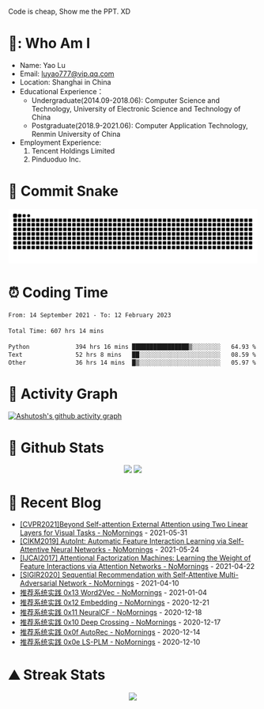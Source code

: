 Code is cheap, Show me the PPT. XD

# 🍎: Who Am I
- Name: Yao Lu
- Email: luyao777@vip.qq.com
- Location: Shanghai in China
- Educational Experience：
  - Undergraduate(2014.09-2018.06): Computer Science and Technology, University of Electronic Science and Technology of China
  - Postgraduate(2018.9-2021.06): Computer Application Technology, Renmin University of China
- Employment Experience:
  1. Tencent Holdings Limited
  2. Pinduoduo Inc.


# 🐍 Commit Snake
<picture>
  <source media="(prefers-color-scheme: dark)" srcset="https://raw.githubusercontent.com/luyao777/luyao777/output/github-contribution-grid-snake-dark.svg">
  <source media="(prefers-color-scheme: light)" srcset="https://raw.githubusercontent.com/luyao777/luyao777/output/github-contribution-grid-snake.svg">
  <img alt="github contribution grid snake animation" src="https://raw.githubusercontent.com/luyao777/luyao777/output/github-contribution-grid-snake.svg">
</picture>

# ⏰ Coding Time
<!--START_SECTION:waka-->

```text
From: 14 September 2021 - To: 12 February 2023

Total Time: 607 hrs 14 mins

Python             394 hrs 16 mins ████████████████▒░░░░░░░░   64.93 %
Text               52 hrs 8 mins   ██░░░░░░░░░░░░░░░░░░░░░░░   08.59 %
Other              36 hrs 14 mins  █▒░░░░░░░░░░░░░░░░░░░░░░░   05.97 %
```

<!--END_SECTION:waka-->

# 🏹  Activity Graph
[![Ashutosh's github activity graph](https://github-readme-activity-graph.cyclic.app/graph?username=luyao777&theme=vue&bg_color=ffffff)](https://github.com/luyao777/github-readme-activity-graph)

# 🧮 Github Stats
<div align="center">
<span>  </span>
<img height="170px" src="https://github-readme-stats.vercel.app/api?username=luyao777" /><span>  </span><img height="170px" src="https://github-readme-stats.vercel.app/api/top-langs/?username=luyao777&layout=compact&langs_count=8" />
<span>  </span>
</div>

# 📑 Recent Blog
<!-- START_SECTION:blog -->
* <a href='https://www.cnblogs.com/nomornings/p/14832025.html' target='_blank'>[CVPR2021]Beyond Self-attention External Attention using Two Linear Layers for Visual Tasks - NoMornings</a> - 2021-05-31
* <a href='https://www.cnblogs.com/nomornings/p/14805201.html' target='_blank'>[CIKM2019] AutoInt: Automatic Feature Interaction Learning via Self-Attentive Neural Networks - NoMornings</a> - 2021-05-24
* <a href='https://www.cnblogs.com/nomornings/p/14690253.html' target='_blank'>[IJCAI2017] Attentional Factorization Machines: Learning the Weight of Feature Interactions via Attention Networks - NoMornings</a> - 2021-04-22
* <a href='https://www.cnblogs.com/nomornings/p/14641405.html' target='_blank'>[SIGIR2020] Sequential Recommendation with Self-Attentive Multi-Adversarial Network - NoMornings</a> - 2021-04-10
* <a href='https://www.cnblogs.com/nomornings/p/14228410.html' target='_blank'>推荐系统实践 0x13 Word2Vec - NoMornings</a> - 2021-01-04
* <a href='https://www.cnblogs.com/nomornings/p/14170238.html' target='_blank'>推荐系统实践 0x12 Embedding - NoMornings</a> - 2020-12-21
* <a href='https://www.cnblogs.com/nomornings/p/14155983.html' target='_blank'>推荐系统实践 0x11 NeuralCF - NoMornings</a> - 2020-12-18
* <a href='https://www.cnblogs.com/nomornings/p/14149944.html' target='_blank'>推荐系统实践 0x10 Deep Crossing - NoMornings</a> - 2020-12-17
* <a href='https://www.cnblogs.com/nomornings/p/14135345.html' target='_blank'>推荐系统实践 0x0f AutoRec - NoMornings</a> - 2020-12-14
* <a href='https://www.cnblogs.com/nomornings/p/14116894.html' target='_blank'>推荐系统实践 0x0e LS-PLM - NoMornings</a> - 2020-12-10
<!-- END_SECTION:blog -->

# ⛰️ Streak Stats
<div align="center">
    <img  src="https://github-readme-streak-stats.herokuapp.com/?user=luyao777" />
</div>

